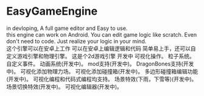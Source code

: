 # EasyGameEngine
in devloping, A full game editor and Easy to use.
<br/>
this engine can work on Android.
You can edit game logic like scratch.
Even don't need to code.
Just realize your logic in your mind.
<br/>
这个引擎可以在安卓上工作
可以在安卓上编辑逻辑和代码
简单易上手，还可以自定义游戏引擎和物理引擎。
这是个2d游戏引擎
开发中
可视化操作。
粒子系统。
自定义事件。
动画系统(开发中)。
mod支持(开发中)。
DragonBones支持(开发中)。
可视化添加物理力场。
可视化添加碰撞箱(开发中)。
多边形碰撞箱编辑功能(开发中)。
可视化编程和代码式编程均支持。
场景特效(下雨，下雪等)(开发中)。
场景切换特效(开发中)。
可视化编辑器(开发中)。
